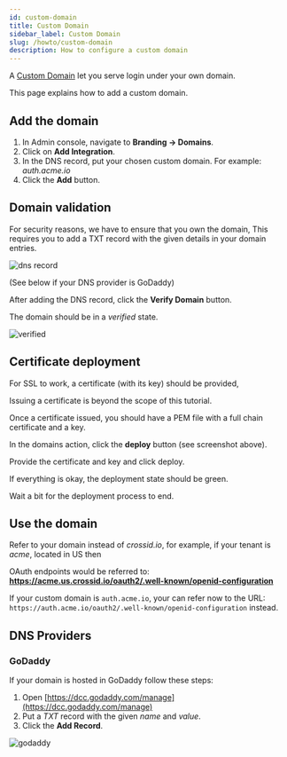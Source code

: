 ```yaml
---
id: custom-domain
title: Custom Domain
sidebar_label: Custom Domain
slug: /howto/custom-domain
description: How to configure a custom domain
---
```


A [Custom Domain](/docs/concepts/custom-domain) let you serve login under your own domain.

This page explains how to add a custom domain.

## Add the domain

1. In Admin console, navigate to **Branding &rarr; Domains**.
1. Click on **Add Integration**.
1. In the DNS record, put your chosen custom domain.
   For example: _auth.acme.io_
1. Click the **Add** button.

## Domain validation

For security reasons, we have to ensure that you own the domain,
This requires you to add a TXT record with the given details in your domain entries.

![dns record](/images/docs/howto/customdomain_dns_record.png)

(See below if your DNS provider is GoDaddy)

After adding the DNS record, click the **Verify Domain** button.

The domain should be in a _verified_ state.

![verified](/images/docs/howto/customdomain_verified.png)

## Certificate deployment

For SSL to work, a certificate (with its key) should be provided,

Issuing a certificate is beyond the scope of this tutorial.

Once a certificate issued, you should have a PEM file with a full chain certificate and a key.

In the domains action, click the **deploy** button (see screenshot above).

Provide the certificate and key and click deploy.

If everything is okay, the deployment state should be green.

Wait a bit for the deployment process to end.

## Use the domain

Refer to your domain instead of _crossid.io_, for example, if your tenant is _acme_, located in US then

OAuth endpoints would be referred to: **https://acme.us.crossid.io/oauth2/.well-known/openid-configuration**

If your custom domain is `auth.acme.io`, your can refer now to the URL: `https://auth.acme.io/oauth2/.well-known/openid-configuration` instead.

## DNS Providers

### GoDaddy

If your domain is hosted in GoDaddy follow these steps:

1. Open [https://dcc.godaddy.com/manage](https://dcc.godaddy.com/manage)
1. Put a _TXT_ record with the given _name_ and _value_.
1. Click the **Add Record**.

![godaddy](/images/docs/howto/customdomain_godaddy.png)

